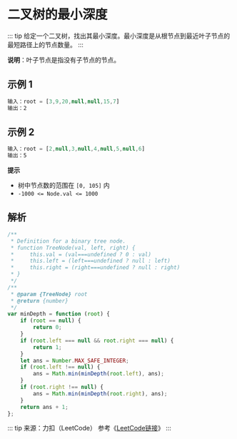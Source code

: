 # 二叉树的最小深度

::: tip 给定一个二叉树，找出其最小深度。最小深度是从根节点到最近叶子节点的最短路径上的节点数量。
:::

**说明**：叶子节点是指没有子节点的节点。

## 示例 1
```JavaScript
输入：root = [3,9,20,null,null,15,7]
输出：2
```

## 示例 2
```JavaScript
输入：root = [2,null,3,null,4,null,5,null,6]
输出：5
```

**提示**
- 树中节点数的范围在 `[0, 105]` 内
- `-1000 <= Node.val <= 1000`

## 解析

```JavaScript
/**
 * Definition for a binary tree node.
 * function TreeNode(val, left, right) {
 *     this.val = (val===undefined ? 0 : val)
 *     this.left = (left===undefined ? null : left)
 *     this.right = (right===undefined ? null : right)
 * }
 */
/**
 * @param {TreeNode} root
 * @return {number}
 */
var minDepth = function (root) {
    if (root == null) {
        return 0;
    }
    if (root.left === null && root.right === null) {
        return 1;
    }
    let ans = Number.MAX_SAFE_INTEGER;
    if (root.left !== null) {
        ans = Math.min(minDepth(root.left), ans);
    }
    if (root.right !== null) {
        ans = Math.min(minDepth(root.right), ans);
    }
    return ans + 1;
};
```
::: tip 来源：力扣（LeetCode）
参考《[LeetCode链接](https://leetcode-cn.com/problems/minimum-depth-of-binary-tree/)》
:::
